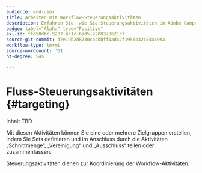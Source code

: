 ```yaml
---
audience: end-user
title: Arbeiten mit Workflow-Steuerungsaktivitäten
description: Erfahren Sie, wie Sie Steuerungsaktivitäten in Adobe Campaign-Web-Workflows verwenden.
badge: label="Alpha" type="Positive"
exl-id: ffd58dbc-9207-4c1c-bad5-a208378621cf
source-git-commit: d7e19b2d8730cacbbff1ad42f1956b32c84a309a
workflow-type: tm+mt
source-wordcount: '61'
ht-degree: 54%

---
```


# Fluss-Steuerungsaktivitäten {#targeting}

Inhalt TBD

<!--à reformuler-->Mit diesen Aktivitäten können Sie eine oder mehrere Zielgruppen erstellen, indem Sie Sets definieren und im Anschluss durch die Aktivitäten „Schnittmenge“, „Vereinigung“ und „Ausschluss“ teilen oder zusammenfassen.

Steuerungsaktivitäten dienen zur Koordinierung der Workflow-Aktivitäten.

